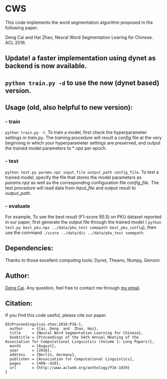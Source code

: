 # CWS

This code implements the word segmentation algorithm proposed in the following paper.

Deng Cai and Hai Zhao, Neural Word Segmentation Learing for Chinese. ACL 2016.

## Update! a faster implementation using dynet as backend is now available.
## ```python train.py -d``` to use the new (dynet based) version.

## Usage (old, also helpful to new version):
### - train
```python train.py -t```. To train a model, first check the hyperparameter settings in *train.py*. The training procedure will result a *config* file at the very beginning in which your hyperparameter settings are preserved, and output the trained model parameters to **\.npz* per epoch. 

### - test 
```python test.py params.npz input_file output_path config_file```. To test a trained model, specify the file that stores the model parameters as *params.npz* as well as the corresponding configuration file *config_file*. The test procedure will read data from *input_file* and output result to *output_path*.

### - evaluate     
For example, To see the best result (F1-score 95.5) on PKU dataset reported in our paper, first generate the output file through the trained model ( ```python test.py best_pku.npz ../data/pku_test somepath best_pku_config```), then use the command ```./score ../data/dic ../data/pku_test somepath```.
       
## Dependencies: 
Thanks to those excellent computing tools: Dynet, Theano, Numpy, Gensim.

## Author: 
[Deng Cai](https://jcyk.github.io/). Any question, feel free to contact me through [my email](mailto:thisisjcykcd@gmail.com).

## Citation:
If you find this code useful, please cite our paper.
```
@InProceedings{cai-zhao:2016:P16-1,
  author    = {Cai, Deng  and  Zhao, Hai},
  title     = {Neural Word Segmentation Learning for Chinese},
  booktitle = {Proceedings of the 54th Annual Meeting of the Association for Computational Linguistics (Volume 1: Long Papers)},
  month     = {August},
  year      = {2016},
  address   = {Berlin, Germany},
  publisher = {Association for Computational Linguistics},
  pages     = {409--420},
  url       = {http://www.aclweb.org/anthology/P16-1039}
}
```

